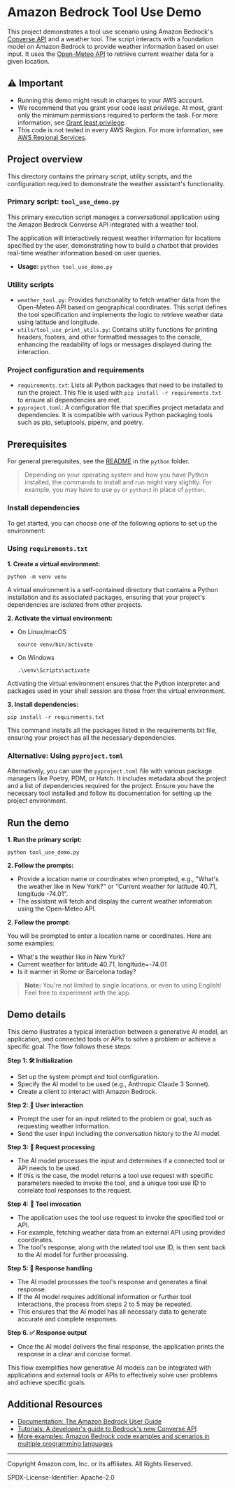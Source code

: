 # Amazon Bedrock Tool Use Demo

This project demonstrates a tool use scenario using Amazon Bedrock's
[Converse API](https://docs.aws.amazon.com/bedrock/latest/userguide/conversation-inference.html) and a weather tool.
The script interacts with a foundation model on Amazon Bedrock to provide weather information based on user
input. It uses the [Open-Meteo API](https://open-meteo.com/) to retrieve current weather data for a given location.

## ⚠️ Important

* Running this demo might result in charges to your AWS account.
* We recommend that you grant your code least privilege. At most, grant only the
  minimum permissions required to perform the task. For more information, see
  [Grant least privilege](https://docs.aws.amazon.com/IAM/latest/UserGuide/best-practices.html#grant-least-privilege).
* This code is not tested in every AWS Region. For more information, see
  [AWS Regional Services](https://aws.amazon.com/about-aws/global-infrastructure/regional-product-services).

## Project overview

This directory contains the primary script, utility scripts, and the configuration required to demonstrate the weather
assistant's functionality.

### Primary script: `tool_use_demo.py`

This primary execution script manages a conversational application using the Amazon Bedrock Converse API integrated
with a weather tool.

The application will interactively request weather information for locations specified by the user, demonstrating how
to build a chatbot that provides real-time weather information based on user queries.

- **Usage:** `python tool_use_demo.py`

### Utility scripts

- `weather_tool.py`: Provides functionality to fetch weather data from the Open-Meteo API based on geographical
  coordinates. This script defines the tool specification and implements the logic to retrieve weather data using
  latitude and longitude.
- `utils/tool_use_print_utils.py`: Contains utility functions for printing headers, footers, and other formatted
  messages to the console, enhancing the readability of logs or messages displayed during the interaction.

### Project configuration and requirements

- `requirements.txt`: Lists all Python packages that need to be installed to run the project. This file is used
  with `pip install -r requirements.txt` to ensure all dependencies are met.
- `pyproject.toml`: A configuration file that specifies project metadata and dependencies. It is compatible with various
  Python packaging tools such as pip, setuptools, pipenv, and poetry.

## Prerequisites

For general prerequisites, see the [README](../../../../../../README.md#Prerequisites) in the `python` folder.

> Depending on your operating system and how you have Python installed, the commands to install and run might vary
> slightly. For example, you may have to use `py` or `python3` in place of `python`.

### Install dependencies

To get started, you can choose one of the following options to set up the environment:

### Using `requirements.txt`

**1. Create a virtual environment:**

```shell
python -m venv venv
```

A virtual environment is a self-contained directory that contains a Python installation and its associated packages,
ensuring that your project's dependencies are isolated from other projects.

**2. Activate the virtual environment:**

- On Linux/macOS
  ```shell
  source venv/bin/activate
  ```

- On Windows
  ```shell
  .\venv\Scripts\activate
  ```

Activating the virtual environment ensures that the Python interpreter and packages used in your shell session are those
from the virtual environment.

**3. Install dependencies:**

```shell
pip install -r requirements.txt
```

This command installs all the packages listed in the requirements.txt file, ensuring your project has all the necessary
dependencies.

### Alternative: Using `pyproject.toml`

Alternatively, you can use the `pyproject.toml` file with various package managers like Poetry, PDM, or Hatch. It
includes metadata about the project and a list of dependencies required for the project. Ensure you have the necessary
tool installed and follow its documentation for setting up the project environment.

## Run the demo

**1. Run the primary script:**

```shell
python tool_use_demo.py
```

**2. Follow the prompts:**

- Provide a location name or coordinates when prompted, e.g., "What's the weather like in New York?" or "Current weather
  for latitude 40.71, longitude -74.01".
- The assistant will fetch and display the current weather information using the Open-Meteo API.

**2. Follow the prompt:**

You will be prompted to enter a location name or coordinates. Here are some examples:

- What's the weather like in New York?
- Current weather for latitude 40.71, longitude=-74.01
- Is it warmer in Rome or Barcelona today?

> **Note:** You're not limited to single locations, or even to using English! Feel free to experiment with the app.

## Demo details

This demo illustrates a typical interaction between a generative AI model, an application, and connected tools or APIs
to solve a problem or achieve a specific goal. The flow follows these steps:

**Step 1: 🛠️ Initialization**

- Set up the system prompt and tool configuration.
- Specify the AI model to be used (e.g., Anthropic Claude 3 Sonnet).
- Create a client to interact with Amazon Bedrock.

**Step 2: 💬 User interaction**

- Prompt the user for an input related to the problem or goal, such as requesting weather information.
- Send the user input including the conversation history to the AI model.

**Step 3: 🤖 Request processing**

- The AI model processes the input and determines if a connected tool or API needs to be used.
- If this is the case, the model returns a tool use request with specific parameters needed to invoke the tool, and a
  unique tool use ID to correlate tool responses to the request.

**Step 4: 📡 Tool invocation**

- The application uses the tool use request to invoke the specified tool or API.
- For example, fetching weather data from an external API using provided coordinates.
- The tool's response, along with the related tool use ID, is then sent back to the AI model for further processing.

**Step 5: 🤖 Response handling**

- The AI model processes the tool's response and generates a final response.
- If the AI model requires additional information or further tool interactions, the process from steps 2 to 5 may be
  repeated.
- This ensures that the AI model has all necessary data to generate accurate and complete responses.

**Step 6. ✅ Response output**

- Once the AI model delivers the final response, the application prints the response in a clear and concise format.

This flow exemplifies how generative AI models can be integrated with applications and external tools or APIs to
effectively solve user problems and achieve specific goals.

## Additional Resources

- [Documentation: The Amazon Bedrock User Guide](https://docs.aws.amazon.com/bedrock/latest/userguide/what-is-bedrock.html)
- [Tutorials: A developer's guide to Bedrock's new Converse API](https://community.aws/content/2dtauBCeDa703x7fDS9Q30MJoBA/amazon-bedrock-converse-api-developer-guide)
- [More examples: Amazon Bedrock code examples and scenarios in multiple programming languages](https://docs.aws.amazon.com/bedrock/latest/userguide/service_code_examples.html)

---

Copyright Amazon.com, Inc. or its affiliates. All Rights Reserved.

SPDX-License-Identifier: Apache-2.0